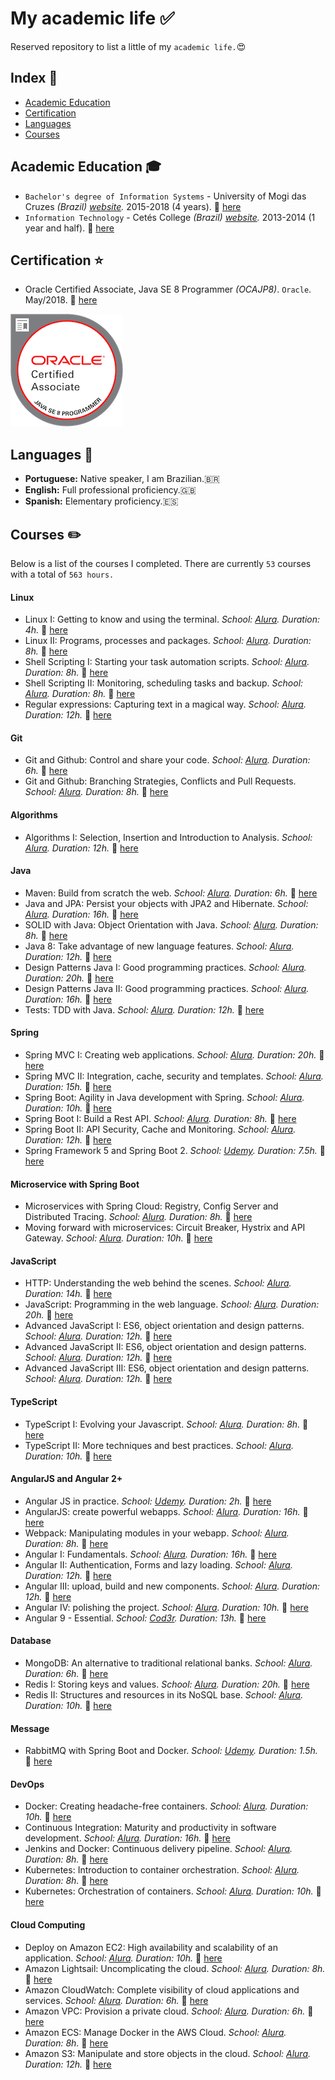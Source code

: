 # My academic life :white_check_mark:

Reserved repository to list a little of my `academic life.`:heart_eyes:

## Index :pushpin:
- [Academic Education](#education)
- [Certification](#certification)
- [Languages](#languages)
- [Courses](#courses)

## Academic Education <a name="education"></a> :mortar_board:

- `Bachelor's degree of Information Systems` - University of Mogi das Cruzes _(Brazil) [website](http://www.umc.br/)._ 2015-2018 (4 years). :paperclip: [here](certificates/university-bachelor-degree.png)
- `Information Technology` - Cetés College _(Brazil) [website](https://www.cetes.com.br/)._ 2013-2014 (1 year and half). :paperclip: [here](certificates/information-technology.png)

## Certification <a name="certification"></a> :star:

- Oracle Certified Associate, Java SE 8 Programmer _(OCAJP8)_. `Oracle`. May/2018. :paperclip: [here](https://www.youracclaim.com/badges/c730d0f0-48c6-4128-8b03-d7e5e381a250/linked_in_profile)
<img src="img/badge_ocajp8.png" height=180 width=180>

## Languages <a name="language"></a> :round_pushpin:

- **Portuguese:** Native speaker, I am Brazilian.:brazil:
- **English:** Full professional proficiency.:gb:
- **Spanish:** Elementary proficiency.:es:

## Courses <a name="courses"></a> :pencil2:

Below is a list of the courses I completed. There are currently `53` courses with a total of `563 hours.`

#### Linux

- Linux I: Getting to know and using the terminal. _School: [Alura](https://www.alura.com.br/)._ _Duration: 4h._ :paperclip: [here](https://cursos.alura.com.br/certificate/72e5b5c3-7ee4-4dee-94d2-84481e5b73b0)
- Linux II: Programs, processes and packages. _School: [Alura](https://www.alura.com.br/)._ _Duration: 8h._ :paperclip: [here](https://cursos.alura.com.br/certificate/db4f0d5e-bbc7-48f8-9c1b-cd0778771d27)
- Shell Scripting I: Starting your task automation scripts. _School: [Alura](https://www.alura.com.br/)._ _Duration: 8h._ :paperclip: [here](https://cursos.alura.com.br/certificate/6e30a662-c074-4269-81f9-2871b3b8cf0d)
- Shell Scripting II: Monitoring, scheduling tasks and backup. _School: [Alura](https://www.alura.com.br/)._ _Duration: 8h._ :paperclip: [here](https://cursos.alura.com.br/certificate/940db26e-0158-455d-8244-e1847a1447d0)
- Regular expressions: Capturing text in a magical way. _School: [Alura](https://www.alura.com.br/)._ _Duration: 12h._ :paperclip: [here](https://cursos.alura.com.br/certificate/4b020b10-34e3-4dca-85ab-941e212e936a)

#### Git

- Git and Github: Control and share your code. _School: [Alura](https://www.alura.com.br/)._ _Duration: 6h._ :paperclip: [here](https://cursos.alura.com.br/certificate/22f1457d-97b6-4106-81dc-a72e2fc63355)
- Git and Github: Branching Strategies, Conflicts and Pull Requests. _School: [Alura](https://www.alura.com.br/)._ _Duration: 8h._ :paperclip: [here](https://cursos.alura.com.br/certificate/0d3ee304-c98e-44f0-af36-51da7fc8fc8c)

#### Algorithms

- Algorithms I: Selection, Insertion and Introduction to Analysis. _School: [Alura](https://www.alura.com.br/)._ _Duration: 12h._ :paperclip: [here](https://cursos.alura.com.br/certificate/d780e68c-0a53-4cc4-a858-7ff718ffb8e7)

#### Java

- Maven: Build from scratch the web. _School: [Alura](https://www.alura.com.br/)._ _Duration: 6h._ :paperclip: [here](https://cursos.alura.com.br/certificate/a39f8714-8924-4b97-a38c-24c147d69bde)
- Java and JPA: Persist your objects with JPA2 and Hibernate. _School: [Alura](https://www.alura.com.br/)._ _Duration: 16h._ :paperclip: [here](https://cursos.alura.com.br/certificate/25612ecf-787e-47f4-9f43-626d791d0896)
- SOLID with Java: Object Orientation with Java. _School: [Alura](https://www.alura.com.br/)._ _Duration: 8h._ :paperclip: [here](https://cursos.alura.com.br/certificate/f7d3026c-1a4c-4498-a0a1-7d45ec17a23f)
- Java 8: Take advantage of new language features. _School: [Alura](https://www.alura.com.br/)._ _Duration: 12h._ :paperclip: [here](https://cursos.alura.com.br/certificate/a0101897-7e19-495c-8f40-c8e84dbff082)
- Design Patterns Java I: Good programming practices. _School: [Alura](https://www.alura.com.br/)._ _Duration: 20h._ :paperclip: [here](https://cursos.alura.com.br/certificate/acb3ee73-1b1b-436f-8b34-1d6c35f46e04)
- Design Patterns Java II: Good programming practices. _School: [Alura](https://www.alura.com.br/)._ _Duration: 16h._ :paperclip: [here](https://cursos.alura.com.br/certificate/3acba130-09a3-4cda-89c7-5806b8920c82)
- Tests: TDD with Java. _School: [Alura](https://www.alura.com.br/)._ _Duration: 12h._ :paperclip: [here](https://cursos.alura.com.br/certificate/61d09c69-4a06-4d15-9945-57e4a115af6b)

#### Spring

- Spring MVC I: Creating web applications. _School: [Alura](https://www.alura.com.br/)._ _Duration: 20h._ :paperclip: [here](https://cursos.alura.com.br/certificate/4277d7d0-70a2-4bfa-85ab-d0f8956fa6fe)
- Spring MVC II: Integration, cache, security and templates. _School: [Alura](https://www.alura.com.br/)._ _Duration: 15h._ :paperclip: [here](https://cursos.alura.com.br/certificate/dec2ba60-83c0-4ff1-9836-8c2b0bc41c85)
- Spring Boot: Agility in Java development with Spring. _School: [Alura](https://www.alura.com.br/)._ _Duration: 10h._ :paperclip: [here](https://cursos.alura.com.br/certificate/b143bbea-d380-4191-8c06-a679afcdaa20)
- Spring Boot I: Build a Rest API. _School: [Alura](https://www.alura.com.br/)._ _Duration: 8h._ :paperclip: [here](https://cursos.alura.com.br/certificate/e926092f-c025-4587-a32c-93198c70ac09)
- Spring Boot II: API Security, Cache and Monitoring. _School: [Alura](https://www.alura.com.br/)._ _Duration: 12h._ :paperclip: [here](https://cursos.alura.com.br/certificate/ec2810d4-fbb2-4342-bbb9-3822b0aa7197)
- Spring Framework 5 and Spring Boot 2. _School: [Udemy](https://www.udemy.com)._ _Duration: 7.5h._ :paperclip: [here](https://www.udemy.com/certificate/UC-O76UDY7X/)

#### Microservice with Spring Boot

- Microservices with Spring Cloud: Registry, Config Server and Distributed Tracing. _School: [Alura](https://www.alura.com.br/)._ _Duration: 8h._ :paperclip: [here](https://cursos.alura.com.br/certificate/cb63a8f3-f712-4936-a165-d41068befbef)
- Moving forward with microservices: Circuit Breaker, Hystrix and API Gateway. _School: [Alura](https://www.alura.com.br/)._ _Duration: 10h._ :paperclip: [here](https://cursos.alura.com.br/certificate/ad65fa31-4cd8-4fcf-8cf6-8085bd713979)

#### JavaScript

- HTTP: Understanding the web behind the scenes. _School: [Alura](https://www.alura.com.br/)._ _Duration: 14h._ :paperclip: [here](https://cursos.alura.com.br/certificate/615446cb-d038-41a1-a2b5-afaad6c836af)
- JavaScript: Programming in the web language. _School: [Alura](https://www.alura.com.br/)._ _Duration: 20h._ :paperclip: [here](https://cursos.alura.com.br/certificate/4ccfaff1-7a36-46d0-8184-c7923847f251)
- Advanced JavaScript I: ES6, object orientation and design patterns. _School: [Alura](https://www.alura.com.br/)._ _Duration: 12h._ :paperclip: [here](https://cursos.alura.com.br/certificate/c7317ef3-1a03-40f9-ab38-d214844c1a45)
- Advanced JavaScript II: ES6, object orientation and design patterns. _School: [Alura](https://www.alura.com.br/)._ _Duration: 12h._ :paperclip: [here](https://cursos.alura.com.br/certificate/b417d094-00d2-4314-9782-1695e8e45806)
- Advanced JavaScript III: ES6, object orientation and design patterns. _School: [Alura](https://www.alura.com.br/)._ _Duration: 12h._ :paperclip: [here](https://cursos.alura.com.br/certificate/376a1934-f341-447f-9e96-2debf9fdaa59)


#### TypeScript

- TypeScript I: Evolving your Javascript. _School: [Alura](https://www.alura.com.br/)._ _Duration: 8h._ :paperclip: [here](https://cursos.alura.com.br/certificate/9e617e65-8812-472a-9c65-235714b82a27)
- TypeScript II: More techniques and best practices. _School: [Alura](https://www.alura.com.br/)._ _Duration: 10h._ :paperclip: [here](https://cursos.alura.com.br/certificate/1dd90902-a678-446c-81c5-df04b34b48bc)

#### AngularJS and Angular 2+

- Angular JS in practice. _School: [Udemy](https://www.udemy.com)._ _Duration: 2h._ :paperclip: [here](https://www.udemy.com/certificate/UC-Z2JI5GSX/)
- AngularJS: create powerful webapps. _School: [Alura](https://www.alura.com.br/)._ _Duration: 16h._ :paperclip: [here](https://cursos.alura.com.br/certificate/acd195bb-0793-4a75-bc0c-ce15fa90c9f1)
- Webpack: Manipulating modules in your webapp. _School: [Alura](https://www.alura.com.br/)._ _Duration: 8h._ :paperclip: [here](https://cursos.alura.com.br/certificate/a4db88ba-d141-4edb-924c-1decca768e70)
- Angular I: Fundamentals. _School: [Alura](https://www.alura.com.br/)._ _Duration: 16h._ :paperclip: [here](https://cursos.alura.com.br/certificate/ddf0760c-33c3-4788-9efb-f2a4c2fc5dde)
- Angular II: Authentication, Forms and lazy loading. _School: [Alura](https://www.alura.com.br/)._ _Duration: 12h._ :paperclip: [here](https://cursos.alura.com.br/certificate/86849599-10a0-43c1-853c-dc37e1402ccb)
- Angular III: upload, build and new components. _School: [Alura](https://www.alura.com.br/)._ _Duration: 12h._ :paperclip: [here](https://cursos.alura.com.br/certificate/f07af293-fbf1-49ef-b9ff-732a737d2b34)
- Angular IV: polishing the project. _School: [Alura](https://www.alura.com.br/)._ _Duration: 10h._ :paperclip: [here](https://cursos.alura.com.br/certificate/4bf50325-685d-4e1f-8cf1-1f7498cbea9d)
- Angular 9 - Essential. _School: [Cod3r](https://www.cod3r.com.br/)._ _Duration: 13h._ :paperclip: [here](https://www.credential.net/972252d2-d27c-48ea-8082-b83e54434bba)

#### Database

- MongoDB: An alternative to traditional relational banks. _School: [Alura](https://www.alura.com.br/)._ _Duration: 6h._ :paperclip: [here](https://cursos.alura.com.br/certificate/677b7a6f-0e76-45f3-b3ec-ae626e0dc2b6)
- Redis I: Storing keys and values. _School: [Alura](https://www.alura.com.br/)._ _Duration: 20h._ :paperclip: [here](https://cursos.alura.com.br/certificate/ec101d3e-b350-4727-a8eb-0a7eeb6ee4b2)
- Redis II: Structures and resources in its NoSQL base. _School: [Alura](https://www.alura.com.br/)._ _Duration: 10h._ :paperclip: [here](https://cursos.alura.com.br/certificate/23f77be5-c46b-4f39-853a-c1d940be5cc5)

#### Message

- RabbitMQ with Spring Boot and Docker. _School: [Udemy](https://www.udemy.com)._ _Duration: 1.5h._ :paperclip: [here](https://www.udemy.com/certificate/UC-65664720-38f9-44b3-817d-052cf8197627/)

#### DevOps

- Docker: Creating headache-free containers. _School: [Alura](https://www.alura.com.br/)._ _Duration: 10h._ :paperclip: [here](https://cursos.alura.com.br/certificate/42c62047-ac84-4ae1-8db5-d66abd097818)
- Continuous Integration: Maturity and productivity in software development. _School: [Alura](https://www.alura.com.br/)._ _Duration: 16h._ :paperclip: [here](https://cursos.alura.com.br/certificate/d1c937c9-db51-47a1-9cfc-06a326c9d99b)
- Jenkins and Docker: Continuous delivery pipeline. _School: [Alura](https://www.alura.com.br/)._ _Duration: 8h._ :paperclip: [here](https://cursos.alura.com.br/certificate/1bd5f7eb-c854-48fd-b1ea-f32c2d04b36c)
- Kubernetes: Introduction to container orchestration. _School: [Alura](https://www.alura.com.br/)._ _Duration: 8h._ :paperclip: [here](https://cursos.alura.com.br/certificate/3519f598-a55c-49e7-8cd6-7875ad2aea59)
- Kubernetes: Orchestration of containers. _School: [Alura](https://www.alura.com.br/)._ _Duration: 10h._ :paperclip: [here](https://cursos.alura.com.br/certificate/3e520682-4471-4e93-bce8-225aabd32b9a)

#### Cloud Computing

- Deploy on Amazon EC2: High availability and scalability of an application. _School: [Alura](https://www.alura.com.br/)._ _Duration: 10h._ :paperclip: [here](https://cursos.alura.com.br/certificate/39a5f8d0-cecc-4770-94dd-8d45a018a03f)
- Amazon Lightsail: Uncomplicating the cloud. _School: [Alura](https://www.alura.com.br/)._ _Duration: 8h._ :paperclip: [here](https://cursos.alura.com.br/certificate/6f9b6867-3d59-4b35-895d-9ac251cb4370)
- Amazon CloudWatch: Complete visibility of cloud applications and services. _School: [Alura](https://www.alura.com.br/)._ _Duration: 6h._ :paperclip: [here](https://cursos.alura.com.br/certificate/b15aab1c-6cf0-4934-9016-97a9ad5c026f)
- Amazon VPC: Provision a private cloud. _School: [Alura](https://www.alura.com.br/)._ _Duration: 6h._ :paperclip: [here](https://cursos.alura.com.br/certificate/9127b6d0-0fe8-471c-9766-b8db5209ee50)
- Amazon ECS: Manage Docker in the AWS Cloud. _School: [Alura](https://www.alura.com.br/)._ _Duration: 8h._ :paperclip: [here](https://cursos.alura.com.br/certificate/9ff7f436-3077-49b8-83b5-0db4946f6875)
- Amazon S3: Manipulate and store objects in the cloud. _School: [Alura](https://www.alura.com.br/)._ _Duration: 12h._ :paperclip: [here](https://cursos.alura.com.br/certificate/1c874f46-df2c-4643-8865-aaf4c49b891b)
